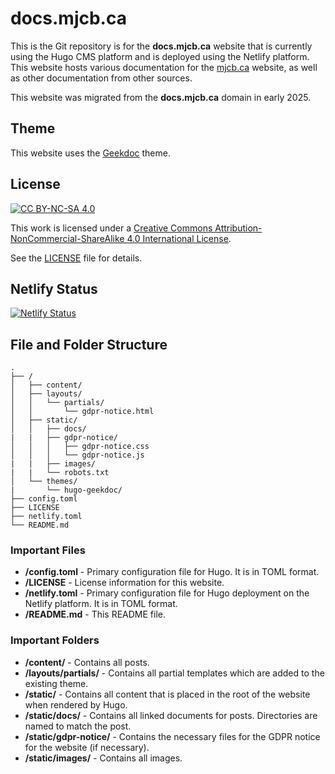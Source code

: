 # docs.mjcb.ca #

This is the Git repository is for the **docs.mjcb.ca** website that is currently using the Hugo CMS platform and is deployed using the Netlify platform. This website hosts various documentation for the [mjcb.ca](https://mjcb.ca/) website, as well as other documentation from other sources.

This website was migrated from the **docs.mjcb.ca** domain in early 2025.

## Theme ##

This website uses the [Geekdoc](https://github.com/thegeeklab/hugo-geekdoc) theme.

## License ##

[![CC BY-NC-SA 4.0][cc-by-nc-sa-shield]][cc-by-nc-sa]

This work is licensed under a [Creative Commons Attribution-NonCommercial-ShareAlike 4.0 International License][cc-by-nc-sa].

[cc-by-nc-sa]: http://creativecommons.org/licenses/by-nc-sa/4.0/
[cc-by-nc-sa-image]: https://licensebuttons.net/l/by-nc-sa/4.0/88x31.png
[cc-by-nc-sa-shield]: https://img.shields.io/badge/License-CC%20BY--NC--SA%204.0-lightgrey.svg

See the [LICENSE](https://github.com/mjcb-public/docs.mjcb.ca/blob/main/LICENSE) file for details.

## Netlify Status ##

[![Netlify Status](https://api.netlify.com/api/v1/badges/f124f940-914e-4c7f-a10e-fe471dcc11de/deploy-status)](https://app.netlify.com/sites/docsmjcbca/deploys)

## File and Folder Structure ##

```
.
├── /
│   ├── content/
│   ├── layouts/
│   │   └── partials/
│   │       └── gdpr-notice.html
│   ├── static/
│   │   ├── docs/
|   |   ├── gdpr-notice/
│   │   │   ├── gdpr-notice.css
│   │   │   └── gdpr-notice.js
|   |   ├── images/
|   |   └── robots.txt
│   └── themes/
|       └── hugo-geekdoc/
├── config.toml
├── LICENSE
├── netlify.toml
└── README.md
```

### Important Files ###

* **/config.toml** - Primary configuration file for Hugo. It is in TOML format.
* **/LICENSE** - License information for this website.
* **/netlify.toml** - Primary configuration file for Hugo deployment on the Netlify platform. It is in TOML format.
* **/README.md** - This README file.

### Important Folders ###

* **/content/** - Contains all posts.
* **/layouts/partials/** - Contains all partial templates which are added to the existing theme.
* **/static/** - Contains all content that is placed in the root of the website when rendered by Hugo.
* **/static/docs/** - Contains all linked documents for posts. Directories are named to match the post.
* **/static/gdpr-notice/** - Contains the necessary files for the GDPR notice for the website (if necessary).
* **/static/images/** - Contains all images.
